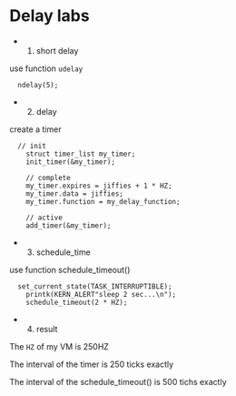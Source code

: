 # Delay labs

- 1. short delay

use function `udelay`

```
  ndelay(5);
```

- 2. delay

create a timer

```
  // init
	struct timer_list my_timer;
	init_timer(&my_timer);

	// complete
	my_timer.expires = jiffies + 1 * HZ;
	my_timer.data = jiffies;
	my_timer.function = my_delay_function;

	// active
	add_timer(&my_timer);
```

- 3. schedule_time

use function schedule_timeout()

```
  set_current_state(TASK_INTERRUPTIBLE);
	printk(KERN_ALERT"sleep 2 sec...\n");
	schedule_timeout(2 * HZ);
```

- 4. result

The `HZ` of my VM is 250HZ

The interval of the timer is 250 ticks exactly

The interval of the schedule_timeout() is 500 tichs exactly
